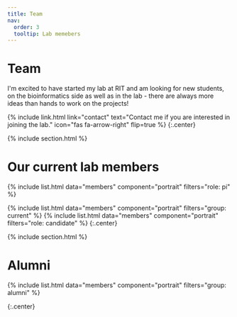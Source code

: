 ```yaml
---
title: Team
nav:
  order: 3
  tooltip: Lab memebers
---
```


# <i class="fas fa-users"></i>Team

I'm excited to have started my lab at RIT and am looking for new students, on the bioinformatics side as well as in the lab - there are always more ideas than hands to work on the projects! 

{%
  include link.html
  link="contact"
  text="Contact me if you are interested in joining the lab."
  icon="fas fa-arrow-right"
  flip=true
%}
{:.center}


{% include section.html %}

# Our current lab members

{%
  include list.html
  data="members"
  component="portrait"
  filters="role: pi"
%}

{%
  include list.html
  data="members"
  component="portrait"
  filters="group: current"
%} 
{%
  include list.html
  data="members"
  component="portrait"
  filters="role: candidate"
%} 
{:.center}

{% include section.html %}

# Alumni

{%
  include list.html
  data="members"
  component="portrait"
  filters="group: alumni"
%}

{:.center}


